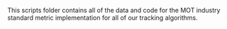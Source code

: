 This scripts folder contains all of the data and code for the MOT industry standard metric implementation for all of our tracking algorithms. 
